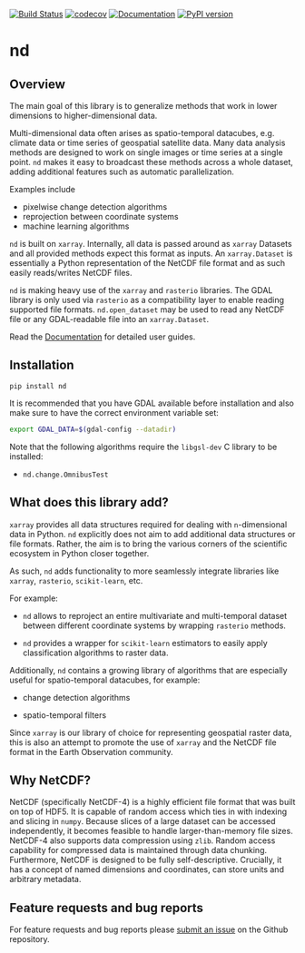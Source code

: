 [![Build Status](https://travis-ci.com/jnhansen/nd.svg?branch=master)](https://travis-ci.com/jnhansen/nd)
[![codecov](https://codecov.io/gh/jnhansen/nd/branch/master/graph/badge.svg)](https://codecov.io/gh/jnhansen/nd)
[![Documentation](https://readthedocs.org/projects/nd/badge/?version=latest)](https://nd.readthedocs.io/en/latest/?badge=latest)
[![PyPI version](https://badge.fury.io/py/nd.svg)](https://badge.fury.io/py/nd)


# nd

## Overview

The main goal of this library is to generalize
methods that work in lower dimensions to higher-dimensional data.

Multi-dimensional data often arises as spatio-temporal datacubes,
e.g. climate data or time series of geospatial satellite data.
Many data analysis methods are designed to work on single images
or time series at a single point.
`nd` makes it easy to broadcast these methods across a whole dataset,
adding additional features such as automatic parallelization.

Examples include

- pixelwise change detection algorithms
- reprojection between coordinate systems
- machine learning algorithms

`nd` is built on `xarray`.
Internally, all data is passed around as ``xarray`` Datasets and all provided methods expect this format as inputs.
An ``xarray.Dataset`` is essentially a Python representation of the NetCDF file format and as such easily reads/writes NetCDF files.


<!-- This package contains a selection of tools to handle and analyze satellite data. -->
``nd`` is making heavy use of the ``xarray`` and ``rasterio`` libraries.
The GDAL library is only used via ``rasterio`` as a compatibility layer to enable reading supported file formats.
`nd.open_dataset` may be used to read any NetCDF file or any GDAL-readable file into an ``xarray.Dataset``.

Read the [Documentation](https://nd.readthedocs.io/en/latest/) for detailed user guides.

## Installation

```
pip install nd
```

It is recommended that you have GDAL available before installation and also make sure to have the correct environment variable set:

```bash
export GDAL_DATA=$(gdal-config --datadir)
```

Note that the following algorithms require the ``libgsl-dev`` C library to be installed:

- ``nd.change.OmnibusTest``


## What does this library add?

``xarray`` provides all data structures required for dealing with `n`-dimensional data in Python. ``nd`` explicitly does not aim to add additional data structures or file formats.
Rather, the aim is to bring the various corners of the scientific ecosystem in Python closer together.

As such, ``nd`` adds functionality to more seamlessly integrate libraries like ``xarray``, ``rasterio``, ``scikit-learn``, etc.

For example:

 * ``nd`` allows to reproject an entire multivariate and multi-temporal dataset between different coordinate systems by wrapping ``rasterio`` methods.

 * ``nd`` provides a wrapper for ``scikit-learn`` estimators to easily apply classification algorithms to raster data.

Additionally, ``nd`` contains a growing library of algorithms that are especially useful for spatio-temporal datacubes, for example:

 * change detection algorithms

 * spatio-temporal filters

Since ``xarray`` is our library of choice for representing geospatial raster data, this is also an attempt to promote the use of ``xarray`` and the NetCDF file format in the Earth Observation community.


## Why NetCDF?

NetCDF (specifically NetCDF-4) is a highly efficient file format that was built on top of HDF5. It is capable of random access which ties in with indexing and slicing in ``numpy``.
Because slices of a large dataset can be accessed independently, it becomes feasible to handle larger-than-memory file sizes. NetCDF-4 also supports data compression using ``zlib``. Random access capability for compressed data is maintained through data chunking.
Furthermore, NetCDF is designed to be fully self-descriptive. Crucially, it has a concept of named dimensions and coordinates, can store units and arbitrary metadata.


## Feature requests and bug reports

For feature requests and bug reports please [submit an issue](https://github.com/jnhansen/nd/issues/new/choose) on the Github repository.
